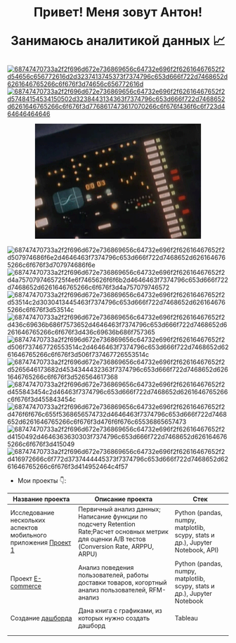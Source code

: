 
<h1 align="center">
Привет! Меня зовут Антон! 

Занимаюсь аналитикой данных 📈
</h1>

<a href="https://t.me/azhur911">![68747470733a2f2f696d672e736869656c64732e696f2f62616467652f2d54656c656772616d2d3237413745373f7374796c653d666f722d7468652d6261646765266c6f676f3d74656c656772616d](https://github.com/user-attachments/assets/4b2e44f4-0f49-4662-81aa-a82c48c6ebd0)</a> <a href="wa.me/+79265493756">![68747470733a2f2f696d672e736869656c64732e696f2f62616467652f2d57484154534150502d3238443134363f7374796c653d666f722d7468652d6261646765266c6f676f3d7768617473617070266c6f676f436f6c6f723d464646464646](https://github.com/user-attachments/assets/f2a9ab2f-d635-4a0e-9451-686c8ef6d618)</a> 




<p align="center">
  <img src="https://github.com/azhur911/azhur911/blob/main/EgSq.gif?raw=true"/>
</p>

![68747470733a2f2f696d672e736869656c64732e696f2f62616467652f2d507974686f6e2d4646463f7374796c653d666f722d7468652d6261646765266c6f676f3d707974686f6e](https://github.com/user-attachments/assets/8808cd10-ea29-4f49-be55-cf961ebd9c73)
![68747470733a2f2f696d672e736869656c64732e696f2f62616467652f2d4a7570797465725f4e6f7465626f6f6b2d4646463f7374796c653d666f722d7468652d6261646765266c6f676f3d4a757079746572](https://github.com/user-attachments/assets/d5c11a91-342f-4e13-8647-e08cce652185)
![68747470733a2f2f696d672e736869656c64732e696f2f62616467652f2d53514c2d3030413445463f7374796c653d666f722d7468652d6261646765266c6f676f3d53514c](https://github.com/user-attachments/assets/0d0174ee-50da-4a62-8ab1-bc8c6db41f64)
![68747470733a2f2f696d672e736869656c64732e696f2f62616467652f2d436c69636b686f7573652d4646463f7374796c653d666f722d7468652d6261646765266c6f676f3d436c69636b686f757365](https://github.com/user-attachments/assets/9ac2161f-0469-4fe8-8504-4311c0200c7e) 
![68747470733a2f2f696d672e736869656c64732e696f2f62616467652f2d506f737467726553514c2d4646463f7374796c653d666f722d7468652d6261646765266c6f676f3d506f737467726553514c](https://github.com/user-attachments/assets/67407165-ca4b-4601-8fa2-6bc7d890b8d2)
![68747470733a2f2f696d672e736869656c64732e696f2f62616467652f2d5265646173682d4534344432363f7374796c653d666f722d7468652d6261646765266c6f676f3d526564617368](https://github.com/user-attachments/assets/581bd1bd-c951-4c96-8da5-f73875c5e9f3)
![68747470733a2f2f696d672e736869656c64732e696f2f62616467652f2d455843454c2d46463f7374796c653d666f722d7468652d6261646765266c6f676f3d455843454c](https://github.com/user-attachments/assets/c7fb6f97-6041-4529-a00f-aa9e1c70b1cf)
![68747470733a2f2f696d672e736869656c64732e696f2f62616467652f2d476f6f676c655f5368656574732d4646463f7374796c653d666f722d7468652d6261646765266c6f676f3d476f6f676c65536865657473](https://github.com/user-attachments/assets/c1a2075c-c6c3-4ba7-9b6e-d2e7f862200b)
![68747470733a2f2f696d672e736869656c64732e696f2f62616467652f2d4150492d4646363630303f7374796c653d666f722d7468652d6261646765266c6f676f3d415049](https://github.com/user-attachments/assets/37169898-e868-4fa2-8d1b-438e86421bf4)
![68747470733a2f2f696d672e736869656c64732e696f2f62616467652f2d416972666c6f772d3737444445373f7374796c653d666f722d7468652d6261646765266c6f676f3d414952464c4f57](https://github.com/user-attachments/assets/99fd90f1-efdf-411d-a868-65742e46679b)

- Мои проекты 👇:

| Название проекта | Описание проекта | Стек |
| ------------- | ------------- | ------------- |
| Исследование нескольких аспектов мобильного приложения <a href="https://github.com/azhur911/projects">  Проект 1 </a> | Первичный анализ данных; Написание функции по подсчету Retention Rate;Расчет основных метрик для оценки A/B тестов (Conversion Rate, ARPPU, ARPU) | Python (pandas, numpy, matplotlib, scypy, stats и др.), Jupyter Notebook, API)   |
| Проект <a href='https://github.com/azhur911/project-e-commerce'> E-commerce </a>  | Анализ поведения пользователей, работы доставки товаров, когортный анализ пользователей, RFM-анализ   | Python (pandas, numpy, matplotlib, scypy, stats и др.), Jupyter Notebook  | 
|  Создание <a href="https://public.tableau.com/app/profile/anton.anton6941/viz/KarpovDashboardPractice_17203406252840/Dashboard1?publish=yes">  дашборда </a> |  Дана книга с графиками, из которых нужно создать дашборд  | Tableau |
|   |   |   |
|   |   |   |


